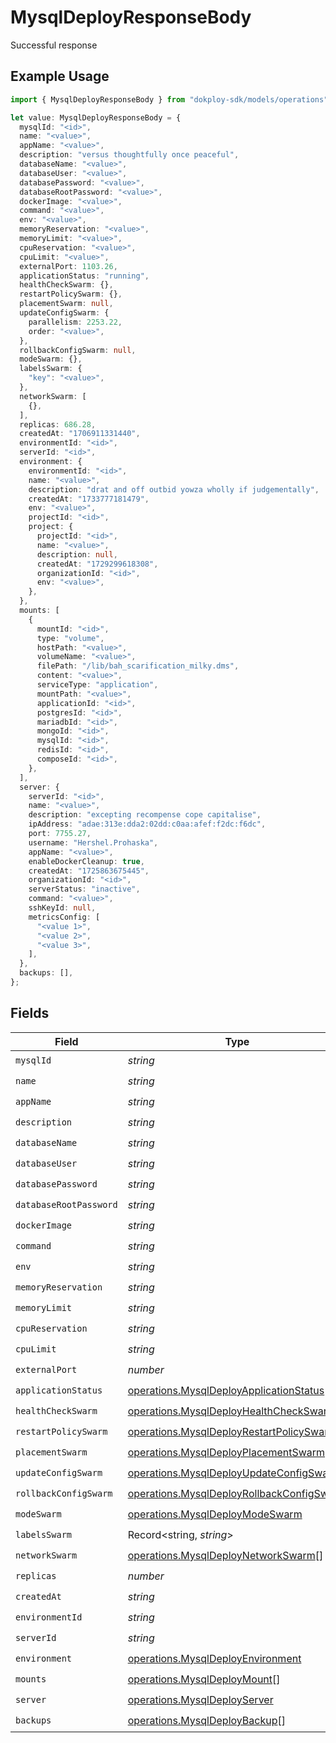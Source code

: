 # MysqlDeployResponseBody

Successful response

## Example Usage

```typescript
import { MysqlDeployResponseBody } from "dokploy-sdk/models/operations";

let value: MysqlDeployResponseBody = {
  mysqlId: "<id>",
  name: "<value>",
  appName: "<value>",
  description: "versus thoughtfully once peaceful",
  databaseName: "<value>",
  databaseUser: "<value>",
  databasePassword: "<value>",
  databaseRootPassword: "<value>",
  dockerImage: "<value>",
  command: "<value>",
  env: "<value>",
  memoryReservation: "<value>",
  memoryLimit: "<value>",
  cpuReservation: "<value>",
  cpuLimit: "<value>",
  externalPort: 1103.26,
  applicationStatus: "running",
  healthCheckSwarm: {},
  restartPolicySwarm: {},
  placementSwarm: null,
  updateConfigSwarm: {
    parallelism: 2253.22,
    order: "<value>",
  },
  rollbackConfigSwarm: null,
  modeSwarm: {},
  labelsSwarm: {
    "key": "<value>",
  },
  networkSwarm: [
    {},
  ],
  replicas: 686.28,
  createdAt: "1706911331440",
  environmentId: "<id>",
  serverId: "<id>",
  environment: {
    environmentId: "<id>",
    name: "<value>",
    description: "drat and off outbid yowza wholly if judgementally",
    createdAt: "1733777181479",
    env: "<value>",
    projectId: "<id>",
    project: {
      projectId: "<id>",
      name: "<value>",
      description: null,
      createdAt: "1729299618308",
      organizationId: "<id>",
      env: "<value>",
    },
  },
  mounts: [
    {
      mountId: "<id>",
      type: "volume",
      hostPath: "<value>",
      volumeName: "<value>",
      filePath: "/lib/bah_scarification_milky.dms",
      content: "<value>",
      serviceType: "application",
      mountPath: "<value>",
      applicationId: "<id>",
      postgresId: "<id>",
      mariadbId: "<id>",
      mongoId: "<id>",
      mysqlId: "<id>",
      redisId: "<id>",
      composeId: "<id>",
    },
  ],
  server: {
    serverId: "<id>",
    name: "<value>",
    description: "excepting recompense cope capitalise",
    ipAddress: "adae:313e:dda2:02dd:c0aa:afef:f2dc:f6dc",
    port: 7755.27,
    username: "Hershel.Prohaska",
    appName: "<value>",
    enableDockerCleanup: true,
    createdAt: "1725863675445",
    organizationId: "<id>",
    serverStatus: "inactive",
    command: "<value>",
    sshKeyId: null,
    metricsConfig: [
      "<value 1>",
      "<value 2>",
      "<value 3>",
    ],
  },
  backups: [],
};
```

## Fields

| Field                                                                                                  | Type                                                                                                   | Required                                                                                               | Description                                                                                            |
| ------------------------------------------------------------------------------------------------------ | ------------------------------------------------------------------------------------------------------ | ------------------------------------------------------------------------------------------------------ | ------------------------------------------------------------------------------------------------------ |
| `mysqlId`                                                                                              | *string*                                                                                               | :heavy_check_mark:                                                                                     | N/A                                                                                                    |
| `name`                                                                                                 | *string*                                                                                               | :heavy_check_mark:                                                                                     | N/A                                                                                                    |
| `appName`                                                                                              | *string*                                                                                               | :heavy_check_mark:                                                                                     | N/A                                                                                                    |
| `description`                                                                                          | *string*                                                                                               | :heavy_check_mark:                                                                                     | N/A                                                                                                    |
| `databaseName`                                                                                         | *string*                                                                                               | :heavy_check_mark:                                                                                     | N/A                                                                                                    |
| `databaseUser`                                                                                         | *string*                                                                                               | :heavy_check_mark:                                                                                     | N/A                                                                                                    |
| `databasePassword`                                                                                     | *string*                                                                                               | :heavy_check_mark:                                                                                     | N/A                                                                                                    |
| `databaseRootPassword`                                                                                 | *string*                                                                                               | :heavy_check_mark:                                                                                     | N/A                                                                                                    |
| `dockerImage`                                                                                          | *string*                                                                                               | :heavy_check_mark:                                                                                     | N/A                                                                                                    |
| `command`                                                                                              | *string*                                                                                               | :heavy_check_mark:                                                                                     | N/A                                                                                                    |
| `env`                                                                                                  | *string*                                                                                               | :heavy_check_mark:                                                                                     | N/A                                                                                                    |
| `memoryReservation`                                                                                    | *string*                                                                                               | :heavy_check_mark:                                                                                     | N/A                                                                                                    |
| `memoryLimit`                                                                                          | *string*                                                                                               | :heavy_check_mark:                                                                                     | N/A                                                                                                    |
| `cpuReservation`                                                                                       | *string*                                                                                               | :heavy_check_mark:                                                                                     | N/A                                                                                                    |
| `cpuLimit`                                                                                             | *string*                                                                                               | :heavy_check_mark:                                                                                     | N/A                                                                                                    |
| `externalPort`                                                                                         | *number*                                                                                               | :heavy_check_mark:                                                                                     | N/A                                                                                                    |
| `applicationStatus`                                                                                    | [operations.MysqlDeployApplicationStatus](../../models/operations/mysqldeployapplicationstatus.md)     | :heavy_check_mark:                                                                                     | N/A                                                                                                    |
| `healthCheckSwarm`                                                                                     | [operations.MysqlDeployHealthCheckSwarm](../../models/operations/mysqldeployhealthcheckswarm.md)       | :heavy_check_mark:                                                                                     | N/A                                                                                                    |
| `restartPolicySwarm`                                                                                   | [operations.MysqlDeployRestartPolicySwarm](../../models/operations/mysqldeployrestartpolicyswarm.md)   | :heavy_check_mark:                                                                                     | N/A                                                                                                    |
| `placementSwarm`                                                                                       | [operations.MysqlDeployPlacementSwarm](../../models/operations/mysqldeployplacementswarm.md)           | :heavy_check_mark:                                                                                     | N/A                                                                                                    |
| `updateConfigSwarm`                                                                                    | [operations.MysqlDeployUpdateConfigSwarm](../../models/operations/mysqldeployupdateconfigswarm.md)     | :heavy_check_mark:                                                                                     | N/A                                                                                                    |
| `rollbackConfigSwarm`                                                                                  | [operations.MysqlDeployRollbackConfigSwarm](../../models/operations/mysqldeployrollbackconfigswarm.md) | :heavy_check_mark:                                                                                     | N/A                                                                                                    |
| `modeSwarm`                                                                                            | [operations.MysqlDeployModeSwarm](../../models/operations/mysqldeploymodeswarm.md)                     | :heavy_check_mark:                                                                                     | N/A                                                                                                    |
| `labelsSwarm`                                                                                          | Record<string, *string*>                                                                               | :heavy_check_mark:                                                                                     | N/A                                                                                                    |
| `networkSwarm`                                                                                         | [operations.MysqlDeployNetworkSwarm](../../models/operations/mysqldeploynetworkswarm.md)[]             | :heavy_check_mark:                                                                                     | N/A                                                                                                    |
| `replicas`                                                                                             | *number*                                                                                               | :heavy_check_mark:                                                                                     | N/A                                                                                                    |
| `createdAt`                                                                                            | *string*                                                                                               | :heavy_check_mark:                                                                                     | N/A                                                                                                    |
| `environmentId`                                                                                        | *string*                                                                                               | :heavy_check_mark:                                                                                     | N/A                                                                                                    |
| `serverId`                                                                                             | *string*                                                                                               | :heavy_check_mark:                                                                                     | N/A                                                                                                    |
| `environment`                                                                                          | [operations.MysqlDeployEnvironment](../../models/operations/mysqldeployenvironment.md)                 | :heavy_check_mark:                                                                                     | N/A                                                                                                    |
| `mounts`                                                                                               | [operations.MysqlDeployMount](../../models/operations/mysqldeploymount.md)[]                           | :heavy_check_mark:                                                                                     | N/A                                                                                                    |
| `server`                                                                                               | [operations.MysqlDeployServer](../../models/operations/mysqldeployserver.md)                           | :heavy_check_mark:                                                                                     | N/A                                                                                                    |
| `backups`                                                                                              | [operations.MysqlDeployBackup](../../models/operations/mysqldeploybackup.md)[]                         | :heavy_check_mark:                                                                                     | N/A                                                                                                    |